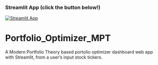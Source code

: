 ### Streamlit App (click the button below!)

[![Streamlit App](https://static.streamlit.io/badges/streamlit_badge_black_white.svg)](https://portfolio-optimizer.streamlit.app/)

# Portfolio_Optimizer_MPT

A Modern Portfolio Theory based portolio optimizer dashboard web app with Streamlit, from a user’s input stock tickers. 
